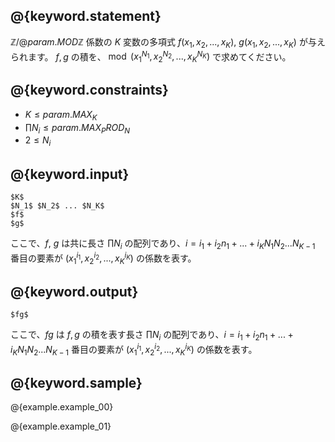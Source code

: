 ## @{keyword.statement}

$\mathbb{Z}/@{param.MOD}\mathbb{Z}$ 係数の $K$ 変数の多項式 $f(x_1, x_2, ..., x_K)$, $g(x_1, x_2, ..., x_K)$ が与えられます。
$f, g$ の積を、$\bmod (x_1^{N_1}, x_2^{N_2}, ..., x_K^{N_K})$ で求めてください。

## @{keyword.constraints}

- $K \leq {param.MAX_K}$
- $\prod N_i \leq {param.MAX_PROD_N}$
- $2 \leq N_i$

## @{keyword.input}

```
$K$
$N_1$ $N_2$ ... $N_K$
$f$
$g$
```

ここで、$f$, $g$ は共に長さ $\prod N_i$ の配列であり、$i = i_1 + i_2 n_1 + ... + i_K N_1 N_2 ... N_{K-1}$ 番目の要素が $(x_1^{i_1}, x_2^{i_2}, ..., x_K^{i_K})$ の係数を表す。

## @{keyword.output}

```
$fg$
```

ここで、$fg$ は $f, g$ の積を表す長さ $\prod N_i$ の配列であり、$i = i_1 + i_2 n_1 + ... + i_K N_1 N_2 ... N_{K-1}$ 番目の要素が $(x_1^{i_1}, x_2^{i_2}, ..., x_K^{i_K})$ の係数を表す。

## @{keyword.sample}

@{example.example_00}

@{example.example_01}
